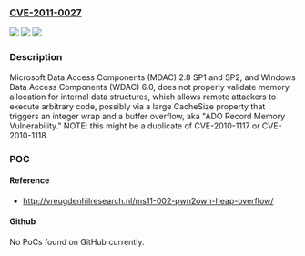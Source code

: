 ### [CVE-2011-0027](https://cve.mitre.org/cgi-bin/cvename.cgi?name=CVE-2011-0027)
![](https://img.shields.io/static/v1?label=Product&message=n%2Fa&color=blue)
![](https://img.shields.io/static/v1?label=Version&message=n%2Fa&color=blue)
![](https://img.shields.io/static/v1?label=Vulnerability&message=n%2Fa&color=brighgreen)

### Description

Microsoft Data Access Components (MDAC) 2.8 SP1 and SP2, and Windows Data Access Components (WDAC) 6.0, does not properly validate memory allocation for internal data structures, which allows remote attackers to execute arbitrary code, possibly via a large CacheSize property that triggers an integer wrap and a buffer overflow, aka "ADO Record Memory Vulnerability."  NOTE: this might be a duplicate of CVE-2010-1117 or CVE-2010-1118.

### POC

#### Reference
- http://vreugdenhilresearch.nl/ms11-002-pwn2own-heap-overflow/

#### Github
No PoCs found on GitHub currently.

